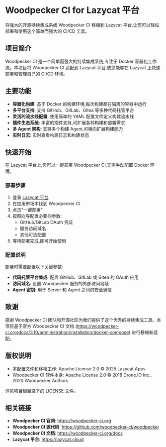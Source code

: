 # Woodpecker CI for Lazycat 平台

将强大的开源持续集成系统 Woodpecker CI 移植到 Lazycat 平台,让您可以轻松部署和使用这个简单而强大的 CI/CD 工具。

## 项目简介

Woodpecker CI 是一个简单而强大的持续集成系统,专注于 Docker 容器化工作流。本项目将 Woodpecker CI 适配到 Lazycat 平台,使您能够在 Lazycat 上快速部署和管理自己的 CI/CD 环境。

## 主要功能

- **容器化构建**: 基于 Docker 的构建环境,每次构建都在隔离的容器中运行
- **多平台支持**: 支持 GitHub、GitLab、Gitea 等多种代码托管平台
- **灵活的流水线配置**: 使用简单的 YAML 配置文件定义构建流水线
- **插件生态系统**: 丰富的插件支持,可扩展各种构建和部署需求
- **多 Agent 架构**: 支持多个构建 Agent,可横向扩展构建能力
- **实时日志**: 实时查看构建日志和构建状态

## 快速开始

在 Lazycat 平台上,您可以一键部署 Woodpecker CI,无需手动配置 Docker 环境。

### 部署步骤

1. 登录 [Lazycat 平台](https://lazycat.cloud)
2. 在应用市场中找到 Woodpecker CI
3. 点击"一键部署"
4. 按照向导配置必要的参数:
   - GitHub/GitLab OAuth 凭证
   - 服务访问域名
   - 其他可选配置
5. 等待部署完成,即可开始使用

### 配置说明

部署时需要配置以下关键参数:

- **代码托管平台集成**: 配置 GitHub、GitLab 或 Gitea 的 OAuth 应用
- **访问域名**: 设置 Woodpecker 服务的外部访问地址
- **Agent 密钥**: 用于 Server 和 Agent 之间的安全通信

## 致谢

感谢 Woodpecker CI 团队和开源社区为我们提供了这个优秀的持续集成工具。本项目基于官方 Woodpecker CI 文档 (https://woodpecker-ci.org/docs/3.10/administration/installation/docker-compose) 进行移植和适配。

## 版权说明

- 本配置文件和移植工作: Apache License 2.0 © 2025 Lazycat Apps
- Woodpecker CI 软件本身: Apache License 2.0 © 2018 Drone.IO Inc., 2020 Woodpecker Authors

详见项目根目录下的 [LICENSE](LICENSE) 文件。

## 相关链接

- **Woodpecker CI 官网**: https://woodpecker-ci.org
- **Woodpecker CI 源代码**: https://github.com/woodpecker-ci/woodpecker
- **Woodpecker CI 文档**: https://woodpecker-ci.org/docs
- **Lazycat 平台**: https://lazycat.cloud
